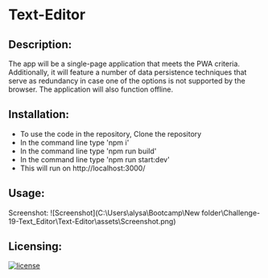 # Text-Editor

## Description:
The app will be a single-page application that meets the PWA criteria. Additionally, it will feature a number of data persistence techniques that serve as redundancy in case one of the options is not supported by the browser. The application will also function offline.

## Installation:
- To use the code in the repository, Clone the repository
- In the command line type 'npm i'
- In the command line type 'npm run build'
- In the command line type 'npm run start:dev'
- This will run on http://localhost:3000/

## Usage:
Screenshot: ![Screenshot](C:\Users\alysa\Bootcamp\New folder\Challenge-19-Text_Editor\Text-Editor\assets\Screenshot.png)

## Licensing:
[![license](https://img.shields.io/badge/license-MIT-blue)](https://shields.io)
